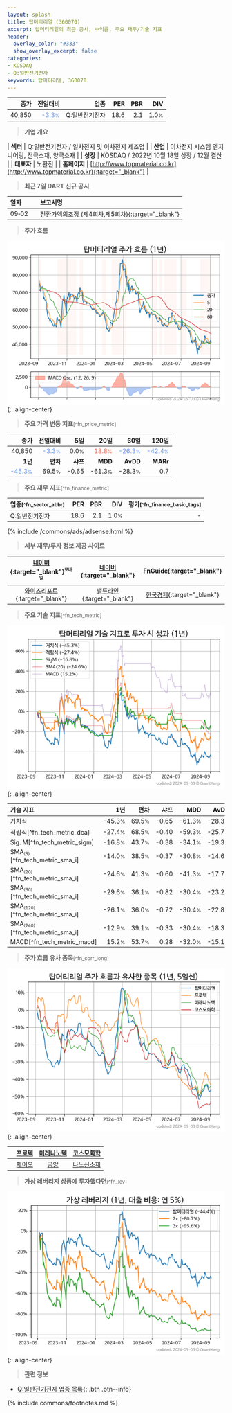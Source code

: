 ```yaml
---
layout: splash
title: 탑머티리얼 (360070)
excerpt: 탑머티리얼의 최근 공시, 수익률, 주요 재무/기술 지표
header:
  overlay_color: "#333"
  show_overlay_excerpt: false
categories:
- KOSDAQ
- Q:일반전기전자
keywords: 탑머티리얼, 360070
---
```


| **종가** | **전일대비** | **업종** | **PER** | **PBR** | **DIV** |
| -------: | -----------: | -------: | ------: | ------: | ------: |
| 40,850 | <span style="color: cornflowerblue">-3.3<small>%</small></span> | Q:일반전기전자 | 18.6 | 2.1 | 1.0<small>%</small> |

<!-- more -->


> **기업 개요**<a id="company"></a>

| <span style="white-space:nowrap;">**섹터**</span> | Q:일반전기전자 / 일차전지 및 이차전지 제조업 |
| <span style="white-space:nowrap;">**산업**</span> | 이차전지 시스템 엔지니어링, 전극소재, 양극소재 |
| <span style="white-space:nowrap;">**상장**</span> | KOSDAQ / 2022년 10월 18일 상장 / 12월 결산 |
| <span style="white-space:nowrap;">**대표자**</span> | 노환진 |
| <span style="white-space:nowrap;">**홈페이지**</span> | [http://www.topmaterial.co.kr](http://www.topmaterial.co.kr){:target="_blank"} |


> **최근 7일 DART 신규 공시**<a id="dart"></a>

| **일자** |      | **보고서명** |
| :------- | :--- | :----------- |
| 09&#x2011;02 | | [전환가액의조정              (제4회차,제5회차)](https://dart.fss.or.kr/dsaf001/main.do?rcpNo=20240902900510){:target="_blank"} |


> **주가 흐름**<a id="price"></a>

![360070](/stock/images/360070.png){: .align-center}


> **주요 가격 변동 지표**<small>[^fn_price_metric]</small>

| **종가** | **전일대비** | **5일** | **20일** | **60일** | **120일** |
| -------: | -----------: | ------: | -------: | -------: | --------: |
| 40,850 | <span style="color: cornflowerblue">-3.3<small>%</small></span> | 0.0<small>%</small> | <span style="color: tomato">18.8<small>%</small></span> | <span style="color: cornflowerblue">-26.3<small>%</small></span> | <span style="color: cornflowerblue">-42.4<small>%</small></span> |
| **1년** | **편차** | **샤프** | **MDD** | **AvDD** | **MARr** |
| <span style="color: cornflowerblue">-45.3<small>%</small></span> | 69.5<small>%</small> | -0.65 | -61.3<small>%</small> | -28.3<small>%</small> | 0.7 |


> **주요 재무 지표**<small>[^fn_finance_metric]</small>

| **업종**<small>[^fn_sector_abbr]</small> | **PER** | **PBR** | **DIV** | **평가**<small>[^fn_finance_basic_tags]</small> |
| :--------------------------------------- | ------: | ------: | ------: | ----------------------------------------------: |
| Q:일반전기전자 | 18.6 | 2.1 | 1.0<small>%</small> | - |



{% include /commons/ads/adsense.html %}

> **세부 재무/투자 정보 제공 사이트**

| [네이버](https://m.stock.naver.com/domestic/stock/360070/finance/summary){:target="_blank"}<sup><small>모바일</small></sup> | [네이버](https://finance.naver.com/item/coinfo.naver?code=360070){:target="_blank"} | [FnGuide](https://comp.fnguide.com/SVO2/ASP/SVD_Invest.asp?gicode=A360070&MenuYn=Y){:target="_blank"} |
| :---: | :---: | :---: |
| [와이즈리포트](https://comp.wisereport.co.kr/company/c1040001.aspx?cmp_cd=360070){:target="_blank"} | [밸류라인](https://www.valueline.co.kr/finance/summary/360070){:target="_blank"} | [한국경제](https://markets.hankyung.com/stock/360070/financial-summary){:target="_blank"} |


> **주요 기술 지표**<small>[^fn_tech_metric]</small>


![360070](/stock/images/360070_tech.png){: .align-center}

| **기술 지표** | **1년** | **편차** | **샤프** | **MDD** | **AvDD** |
| :------------ | ------: | -----------: | -------: | ------: | -------: |
| 거치식 | -45.3<small>%</small> | 69.5<small>%</small> | -0.65 | -61.3<small>%</small> | -28.3<small>%</small> |
| 적립식[^fn_tech_metric_dca] | -27.4<small>%</small> | 68.5<small>%</small> | -0.40 | -59.3<small>%</small> | -25.7<small>%</small> |
| Sig. M[^fn_tech_metric_sigm] | -16.8<small>%</small> | 43.7<small>%</small> | -0.38 | -34.1<small>%</small> | -19.3<small>%</small> |
| SMA<small><sub>(5)</sub></small>[^fn_tech_metric_sma_i] | -14.0<small>%</small> | 38.5<small>%</small> | -0.37 | -30.8<small>%</small> | -14.6<small>%</small> |
| SMA<small><sub>(20)</sub></small>[^fn_tech_metric_sma_i] | -24.6<small>%</small> | 41.3<small>%</small> | -0.60 | -41.3<small>%</small> | -17.7<small>%</small> |
| SMA<small><sub>(60)</sub></small>[^fn_tech_metric_sma_i] | -29.6<small>%</small> | 36.1<small>%</small> | -0.82 | -30.4<small>%</small> | -23.2<small>%</small> |
| SMA<small><sub>(120)</sub></small>[^fn_tech_metric_sma_i] | -26.1<small>%</small> | 36.0<small>%</small> | -0.72 | -30.4<small>%</small> | -22.8<small>%</small> |
| SMA<small><sub>(240)</sub></small>[^fn_tech_metric_sma_i] | -12.9<small>%</small> | 39.1<small>%</small> | -0.33 | -30.4<small>%</small> | -18.3<small>%</small> |
| MACD[^fn_tech_metric_macd] | 15.2<small>%</small> | 53.7<small>%</small> | 0.28 | -32.0<small>%</small> | -15.1<small>%</small> |


> **주가 흐름 유사 종목**<a id="corr"></a><small>[^fn_corr_long]</small>

![360070](/stock/images/360070_corr.png){: .align-center}

|       | [프로텍](/053610/) | [미래나노텍](/095500/) | [코스모화학](/005420/) |
| :---: | :------------------------------------: | :------------------------------------: | :------------------------------------: |
|       | [제이오](/418550/) | [금양](/001570/) | [나노신소재](/121600/) |


> **가상 레버리지 상품에 투자했다면**<a id="2x"></a><small>[^fn_lev]</small>

![360070](/stock/images/360070_2x.png){: .align-center}


> **관련 정보**

- [Q:일반전기전자 업종 목록](/stats/sector/kosdaq_업종_일반전기전자_종목/){: .btn .btn--info}

{% include commons/footnotes.md %}